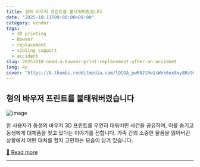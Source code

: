 ```yaml
---
title: 형의 바우저 프린트를 불태워버렸습니다
date: "2025-10-11T09:00:00+09:00"
category: vendor
tags:
  - 3D printing
  - Bowser
  - replacement
  - sibling support
  - accident
slug: 20251010-need-a-bowser-print-replacement-after-an-accident
lang: ko
cover: "https://b.thumbs.redditmedia.com/lQCDA_pwM4J1Rw1sWnk6ox8xy8Rs9CnqMiJWev3jaAM.jpg"
---
```


## 형의 바우저 프린트를 불태워버렸습니다
![image](https://b.thumbs.redditmedia.com/lQCDA_pwM4J1Rw1sWnk6ox8xy8Rs9CnqMiJWev3jaAM.jpg)

한 사용자가 동생의 바우저 3D 프린트를 우연히 태워버린 사건을 공유하며, 이를 숨기고 동생에게 대체품을 찾고 있다는 이야기를 전합니다. 가족 간의 소중한 물품을 잃어버린 상황에서 어떤 대처를 할지 고민하는 모습이 담겨 있습니다.

[🔗 Read more](https://www.reddit.com/r/3Dprinting/comments/1o33ceo/accidentally_cremated_my_kid_brothers_bowser/)

---